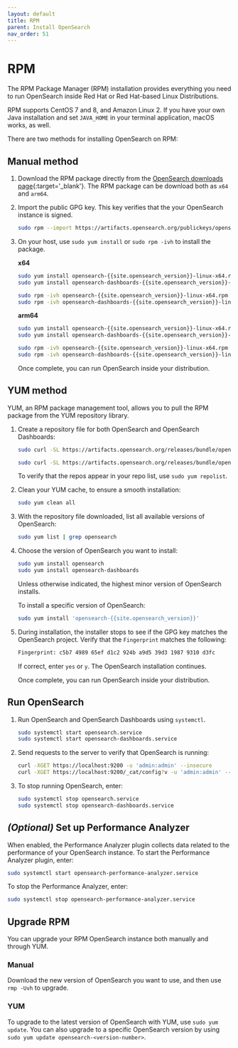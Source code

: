 ```yaml
---
layout: default
title: RPM
parent: Install OpenSearch
nav_order: 51
---
```


# RPM

The RPM Package Manager (RPM) installation provides everything you need to run OpenSearch inside Red Hat or Red Hat-based Linux Distributions.  

RPM supports CentOS 7 and 8, and Amazon Linux 2. If you have your own Java installation and set `JAVA_HOME` in your terminal application, macOS works, as well.

There are two methods for installing OpenSearch on RPM: 

## Manual method


1. Download the RPM package directly from the [OpenSearch downloads page](https://opensearch.org/downloads.html){:target='\_blank'}. The RPM package can be download both as `x64` and `arm64`. 

2. Import the public GPG key. This key verifies that the your OpenSearch instance is signed.

   ```bash
   sudo rpm --import https://artifacts.opensearch.org/publickeys/opensearch.pgp
   ```

3. On your host, use `sudo yum install` or `sudo rpm -ivh` to install the package. 

   **x64**

   ```bash
   sudo yum install opensearch-{{site.opensearch_version}}-linux-x64.rpm
   sudo yum install opensearch-dashboards-{{site.opensearch_version}}-linux-x64.rpm
   ```

   ```bash
   sudo rpm -ivh opensearch-{{site.opensearch_version}}-linux-x64.rpm
   sudo rpm -ivh opensearch-dashboards-{{site.opensearch_version}}-linux-x64.rpm
   ```
  
   **arm64**

   ```bash
   sudo yum install opensearch-{{site.opensearch_version}}-linux-x64.rpm
   sudo yum install opensearch-dashboards-{{site.opensearch_version}}-linux-arm64.rpm
   ```

   ```bash
   sudo rpm -ivh opensearch-{{site.opensearch_version}}-linux-x64.rpm
   sudo rpm -ivh opensearch-dashboards-{{site.opensearch_version}}-linux-arm64.rpm
   ```
  
   Once complete, you can run OpenSearch inside your distribution.

## YUM method

YUM, an RPM package management tool, allows you to pull the RPM package from the YUM repository library. 

1. Create a repository file for both OpenSearch and OpenSearch Dashboards:

   ```bash
   sudo curl -SL https://artifacts.opensearch.org/releases/bundle/opensearch/2.x/opensearch-2.x.repo -o /etc/yum.repos.d/{{site.opensearch_version}}.repo
   ```

   ```bash
   sudo curl -SL https://artifacts.opensearch.org/releases/bundle/opensearch-dashboards/{{site.opensearch_version}}/opensearch-dashboards-2.x.repo -o /etc/yum.repos.d/{{site.opensearch_version}}.repo
   ```
  
   To verify that the repos appear in your repo list, use `sudo yum repolist`.

2. Clean your YUM cache, to ensure a smooth installation:

   ```bash
   sudo yum clean all
   ```

3. With the repository file downloaded, list all available versions of OpenSearch:

   ```bash
   sudo yum list | grep opensearch
   ```

4. Choose the version of OpenSearch you want to install: 

   ```bash
   sudo yum install opensearch
   sudo yum install opensearch-dashboards
   ```

   Unless otherwise indicated, the highest minor version of OpenSearch installs.

   To install a specific version of OpenSearch:

   ```bash
   sudo yum install 'opensearch-{{site.opensearch_version}}'
   ```

5. During installation, the installer stops to see if the GPG key matches the OpenSearch project. Verify that the `Fingerprint` matches the following:

   ```bash
   Fingerprint: c5b7 4989 65ef d1c2 924b a9d5 39d3 1987 9310 d3fc
   ```

   If correct, enter `yes` or `y`. The OpenSearch installation continues.
  
   Once complete, you can run OpenSearch inside your distribution. 

## Run OpenSearch

1. Run OpenSearch and OpenSearch Dashboards using `systemctl`.

   ```bash
   sudo systemctl start opensearch.service
   sudo systemctl start opensearch-dashboards.service
   ```

2. Send requests to the server to verify that OpenSearch is running:

   ```bash
   curl -XGET https://localhost:9200 -u 'admin:admin' --insecure
   curl -XGET https://localhost:9200/_cat/config?v -u 'admin:admin' --insecure
   ```

3. To stop running OpenSearch, enter:

   ```bash
   sudo systemctl stop opensearch.service
   sudo systemctl stop opensearch-dashboards.service
   ```


## *(Optional)* Set up Performance Analyzer

When enabled, the Performance Analyzer plugin collects data related to the performance of your OpenSearch instance. To start the Performance Analyzer plugin, enter:

```bash
sudo systemctl start opensearch-performance-analyzer.service
```

To stop the Performance Analyzer, enter:

```bash
sudo systemctl stop opensearch-performance-analyzer.service
```

## Upgrade RPM

You can upgrade your RPM OpenSearch instance both manually and through YUM. 


### Manual 

Download the new version of OpenSearch you want to use, and then use `rmp -Uvh` to upgrade.

### YUM

To upgrade to the latest version of OpenSearch with YUM, use `sudo yum update`. You can also upgrade to a specific OpenSearch version by using `sudo yum update opensearch-<version-number>`.
